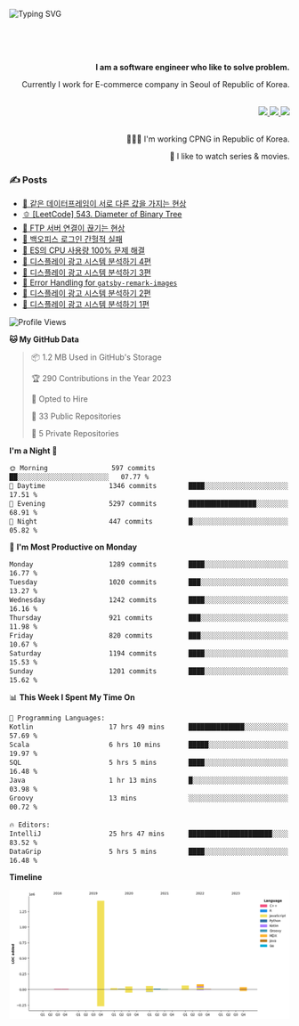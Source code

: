 ![Typing SVG](https://readme-typing-svg.herokuapp.com/?lines=Hello,+I'm+Changkwon+😎&height=150&width=1024&size=40&color=458588&background=282828&center=true&vCenter=true&multiline=false&duration=2000&pause=0)

<div align=right>
  <br/>
  <br/>  
  <br/>
  
  **I am a software engineer who like to solve problem.**<br/>
  
  Currently I work for E-commerce company in Seoul of Republic of Korea.<br/>
  <br/>

  <a href="https://www.linkedin.com/in/spearkkk/" target="_blank">
    <img src="https://img.shields.io/badge/LinkedIn-305D61.svg?&style=for-the-badge&logo=linkedin&logoColor=ffffff&labelColor=305D61&logoWidth=20"/>
  </a>
  <a href="http://spearkkk.dev/en/resume/" target="_blank">
    <img src="https://img.shields.io/badge/resume-305D61.svg?&style=for-the-badge&logo=ReadtheDocs&logoColor=ffffff&labelColor=305D61&logoWidth=20"/>
  </a>
  <a href="https://spearkkk.dev/" target="_blank">
    <img src="https://img.shields.io/badge/blog-305D61.svg?&style=for-the-badge&logo=ReadtheDocs&logoColor=ffffff&labelColor=305D61&logoWidth=20"/>
  </a>
  
  <br/>
  <br/>
  
  👨🏼‍💻 I'm working CPNG in Republic of Korea.
  <br/>
  
  🍿 I like to watch series & movies.
  <br/>

</div>
  
<div align=left>
  
  <div>
    
  ### ✍️ Posts
    
  </div>
  
  <!-- BLOGPOSTS:START -->
- [🍞 같은 데이터프레임이 서로 다른 값을 가지는 현상](https://spearkkk.dev/two-dataframe-have-another-value)
- [🫑 [LeetCode] 543. Diameter of Binary Tree](https://spearkkk.dev/leetcode-543-diameter-of-binary-tree)
- [🍂 FTP 서버 연결이 끊기는 현상](https://spearkkk.dev/ftp-server-connection-failure)
- [🍆 백오피스 로그인 간헐적 실패](https://spearkkk.dev/back-office-login-failure)
- [🧄 ES의 CPU 사용량 100% 문제 해결](https://spearkkk.dev/es-cpu-100-trouble-shooting)
- [🍈 디스플레이 광고 시스템 분석하기 4편](https://spearkkk.dev/display-advertising-system-analysis-4)
- [🍊 디스플레이 광고 시스템 분석하기 3편](https://spearkkk.dev/display-advertising-system-analysis-3)
- [🍉 Error Handling for `gatsby-remark-images`](https://spearkkk.dev/error-handling-for-gatsby-remark-images)
- [🍈 디스플레이 광고 시스템 분석하기 2편](https://spearkkk.dev/display-advertising-system-analysis-2)
- [🍇 디스플레이 광고 시스템 분석하기 1편](https://spearkkk.dev/display-advertising-system-analysis-1)
<!-- BLOGPOSTS:END -->

  
<!--START_SECTION:waka-->
![Profile Views](http://img.shields.io/badge/Profile%20Views-0-blue)

**🐱 My GitHub Data** 

> 📦 1.2 MB Used in GitHub's Storage 
 > 
> 🏆 290 Contributions in the Year 2023
 > 
> 💼 Opted to Hire
 > 
> 📜 33 Public Repositories 
 > 
> 🔑 5 Private Repositories 
 > 
**I'm a Night 🦉** 

```text
🌞 Morning                597 commits         ██░░░░░░░░░░░░░░░░░░░░░░░   07.77 % 
🌆 Daytime                1346 commits        ████░░░░░░░░░░░░░░░░░░░░░   17.51 % 
🌃 Evening                5297 commits        █████████████████░░░░░░░░   68.91 % 
🌙 Night                  447 commits         █░░░░░░░░░░░░░░░░░░░░░░░░   05.82 % 
```
📅 **I'm Most Productive on Monday** 

```text
Monday                   1289 commits        ████░░░░░░░░░░░░░░░░░░░░░   16.77 % 
Tuesday                  1020 commits        ███░░░░░░░░░░░░░░░░░░░░░░   13.27 % 
Wednesday                1242 commits        ████░░░░░░░░░░░░░░░░░░░░░   16.16 % 
Thursday                 921 commits         ███░░░░░░░░░░░░░░░░░░░░░░   11.98 % 
Friday                   820 commits         ███░░░░░░░░░░░░░░░░░░░░░░   10.67 % 
Saturday                 1194 commits        ████░░░░░░░░░░░░░░░░░░░░░   15.53 % 
Sunday                   1201 commits        ████░░░░░░░░░░░░░░░░░░░░░   15.62 % 
```


📊 **This Week I Spent My Time On** 

```text
💬 Programming Languages: 
Kotlin                   17 hrs 49 mins      ██████████████░░░░░░░░░░░   57.69 % 
Scala                    6 hrs 10 mins       █████░░░░░░░░░░░░░░░░░░░░   19.97 % 
SQL                      5 hrs 5 mins        ████░░░░░░░░░░░░░░░░░░░░░   16.48 % 
Java                     1 hr 13 mins        █░░░░░░░░░░░░░░░░░░░░░░░░   03.98 % 
Groovy                   13 mins             ░░░░░░░░░░░░░░░░░░░░░░░░░   00.72 % 

🔥 Editors: 
IntelliJ                 25 hrs 47 mins      █████████████████████░░░░   83.52 % 
DataGrip                 5 hrs 5 mins        ████░░░░░░░░░░░░░░░░░░░░░   16.48 % 
```

**Timeline**

![Lines of Code chart](https://raw.githubusercontent.com/spearkkk/spearkkk/main/assets/bar_graph.png)


<!--END_SECTION:waka-->
</div>

